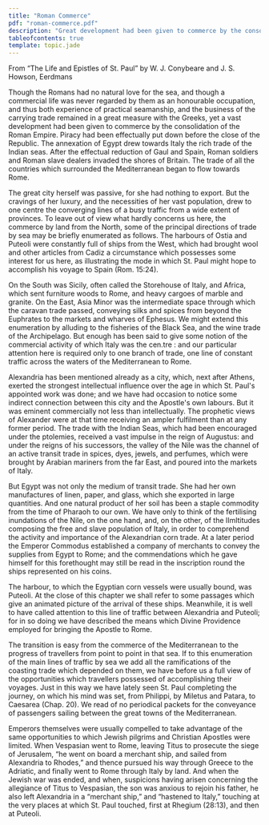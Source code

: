 ```yaml
---
title: "Roman Commerce"
pdf: "roman-commerce.pdf"
description: "Great development had been given to commerce by the consolidation of the Roman Empire."
tableofcontents: true
template: topic.jade
---
```


From “The Life and Epistles of St. Paul” by W. J. Conybeare and J. S. Howson, Eerdmans   

Though the Romans had no natural love for the sea, and though a commercial life was never regarded by them as an honourable occupation, and thus both experience of practical seamanship, and the business of the carrying trade remained in a great measure with the Greeks, yet a vast development had been given to commerce by the consolidation of the Roman Empire. Piracy had been effectually put down before the close of the Republic. The annexation of Egypt drew towards Italy the rich trade of the Indian seas. After the effectual reduction of Gaul and Spain, Roman soldiers and Roman slave dealers invaded the shores of Britain. The trade of all the countries which surrounded the Mediterranean began to flow towards Rome.  

The great city herself was passive, for she had nothing to export. But the cravings of her luxury, and the necessities of her vast population, drew to one centre the converging lines of a busy traffic from a wide extent of provinces. To leave out of view what hardly concerns us here, the commerce by land from the North, some of the principal directions of trade by sea may be briefly enumerated as follows. The harbours of Ostia and Puteoli were constantly full of ships from the West, which had brought wool and other articles from Cadiz a circumstance which possesses some interest for us here, as illustrating the mode in which St. Paul might hope to accomplish his voyage to Spain (Rom. 15:24). 

On the South was Sicily, often called the Storehouse of Italy, and Africa, which sent furniture woods to Rome, and heavy cargoes of marble and granite. On the East, Asia Minor was the intermediate space through which the caravan trade passed, conveying silks and spices from beyond the Euphrates to the markets and wharves of Ephesus. We might extend this enumeration by alluding to the fisheries of the Black Sea, and the wine trade of the Archipelago. But enough has been said to give some notion of the commercial activity of which Italy was the cen.tre : and our particular attention here is required only to one branch of trade, one line of constant traffic across the waters of the Mediterranean to Rome.

Alexandria has been mentioned already as a city, which, next after Athens, exerted the strongest intellectual influence over the age in which St. Paul's appointed work was done; and we have had occasion to notice some indirect connection between this city and the Apostle's own labours. But it was eminent commercially not less than intellectually. The prophetic views of Alexander were at that time receiving an ampler fulfilment than at any former period. The trade with the Indian Seas, which had been encouraged under the ptolemies, received a vast impulse in the reign of Augustus: and under the reigns of his successors, the valley of the Nile was the channel of an active transit trade in spices, dyes, jewels, and perfumes, which were brought by Arabian mariners from the far East, and poured into the markets of Italy. 

But Egypt was not only the medium of transit trade. She had her own manufactures of linen, paper, and glass, which she exported in large quantities. And one natural product of her soil has been a staple commodity from the time of Pharaoh to our own. We have only to think of the fertilising inundations of the Nile, on the one hand, and, on the other, of the IImltitudes composing the free and slave population of Italy, in order to comprehend the activity and importance of the Alexandrian corn trade. At a later period the Emperor Commodus established a company of merchants to convey the supplies from Egypt to Rome; and the commendations which he gave himself for this forethought may still be read in the inscription round the ships represented on his coins. 

The harbour, to which the Egyptian corn vessels were usually bound, was Puteoli. At the close of this chapter we shall refer to some passages which give an animated picture of the arrival of these ships. Meanwhile, it is well to have called attention to this line of traffic between Alexandria and Puteoli; for in so doing we have described the means which Divine Providence employed for bringing the Apostle to Rome.

The transition is easy from the commerce of the Mediterranean to the progress of travellers from point to point in that sea. If to this enumeration of the main lines of traffic by sea we add all the ramifications of the coasting trade which depended on them, we have before us a full view of the opportunities which travellers possessed of accomplishing their voyages. Just in this way we have lately seen St. Paul completing the journey, on which his mind was set, from Philippi, by Miletus and Patara, to Caesarea (Chap. 20). We read of no periodical packets for the conveyance of passengers sailing between the great towns of the Mediterranean. 

Emperors themselves were usually compelled to take advantage of the same opportunities to which Jewish pilgrims and Christian Apostles were limited. When Vespasian went to Rome, leaving Titus to prosecute the siege of Jerusalem, “he went on board a merchant ship, and sailed from Alexandria to Rhodes,” and thence pursued his way through Greece to the Adriatic, and finally went to Rome through Italy by land. And when the Jewish war was ended, and when, suspicions having arisen concerning the allegiance of Titus to Vespasian, the son was anxious to rejoin his father, he also left Alexandria in a “merchant ship,” and “hastened to Italy,” touching at the very places at which St. Paul touched, first at Rhegium (28:13), and then at Puteoli.
